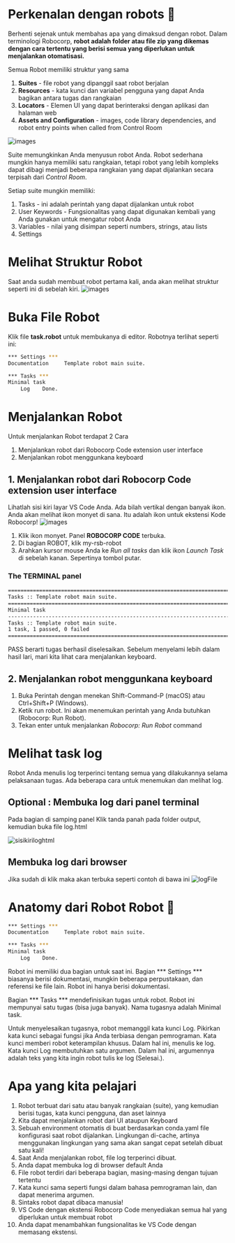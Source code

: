 # Perkenalan dengan robots 🤖
Berhenti sejenak untuk membahas apa yang dimaksud dengan robot. Dalam terminologi Robocorp, <b>robot adalah folder atau file zip yang dikemas dengan cara tertentu yang berisi semua yang diperlukan untuk menjalankan otomatisasi.</b>


Semua Robot memiliki struktur yang sama
1. <b>Suites</b> - file robot yang dipanggil saat robot berjalan
2. <b>Resources</b> - kata kunci dan variabel pengguna yang dapat Anda bagikan antara tugas dan rangkaian
3. <b>Locators</b> - Elemen UI yang dapat berinteraksi dengan aplikasi dan halaman web
4. <b>Assets and Configuration</b> - images, code library dependencies, and robot entry points when called from Control Room   


![images](https://robocorp.com/docs/static/get-started/courses/shared-assets/beginners-course/robot-contents.png)

Suite memungkinkan Anda menyusun robot Anda. Robot sederhana mungkin hanya memiliki satu rangkaian, tetapi robot yang lebih kompleks dapat dibagi menjadi beberapa rangkaian yang dapat dijalankan secara terpisah dari <i>Control Room</i>.

Setiap suite mungkin memiliki:

1. Tasks - ini adalah perintah  yang dapat dijalankan untuk robot 
2. User Keywords - Fungsionalitas yang dapat digunakan kembali yang Anda gunakan untuk mengatur robot Anda
3. Variables - nilai yang disimpan seperti numbers, strings, atau lists
4. Settings 


# Melihat Struktur Robot
Saat anda sudah membuat robot pertama kali, anda akan melihat struktur seperti ini di sebelah kiri. 
![images](https://robocorp.com/docs/static/get-started/courses/beginners-course/your-first-robot/files.png)

# Buka File Robot
Klik file <b>task.robot</b> untuk membukanya di editor. Robotnya terlihat seperti ini:

```bash
*** Settings ***
Documentation     Template robot main suite.

*** Tasks ***
Minimal task
    Log    Done.
```


# Menjalankan Robot 
Untuk menjalankan Robot terdapat 2 Cara
1. Menjalankan robot dari Robocorp Code extension user interface
2. Menjalankan robot menggunkana keyboard


## 1. Menjalankan robot dari Robocorp Code extension user interface
Lihatlah sisi kiri layar VS Code Anda. Ada bilah vertikal dengan banyak ikon. Anda akan melihat ikon monyet di sana. Itu adalah ikon untuk ekstensi Kode Robocorp!
![images](https://robocorp.com/docs/static/get-started/courses/beginners-course/your-first-robot/run-ui.png)

1. Klik ikon monyet. Panel  <b>ROBOCORP CODE</b> terbuka.
2. Di bagian ROBOT, klik my-rsb-robot
3. Arahkan kursor mouse Anda ke <i>Run all tasks</i> dan klik ikon <i>Launch Task</i> di sebelah kanan. Sepertinya tombol putar.

### The TERMINAL panel
```bash
==============================================================================
Tasks :: Template robot main suite.
==============================================================================
Minimal task                                                          | PASS |
------------------------------------------------------------------------------
Tasks :: Template robot main suite.                                   | PASS |
1 task, 1 passed, 0 failed
==============================================================================
```
PASS berarti tugas berhasil diselesaikan. Sebelum menyelami lebih dalam hasil lari, mari kita lihat cara menjalankan keyboard.


##  2. Menjalankan robot menggunkana keyboard
1. Buka Perintah dengan menekan Shift-Command-P (macOS) atau Ctrl+Shift+P (Windows).
2. Ketik run robot. Ini akan menemukan perintah yang Anda butuhkan (Robocorp: Run Robot).
3. Tekan enter untuk menjalankan <i>Robocorp: Run Robot </i> command


# Melihat task log
Robot Anda menulis log terperinci tentang semua yang dilakukannya selama pelaksanaan tugas. Ada beberapa cara untuk menemukan dan melihat log.

## Optional : Membuka log dari panel terminal
Pada bagian di samping panel Klik tanda panah pada folder output, kemudian buka file log.html

![sisikiriloghtml](https://robocorp.com/docs/static/get-started/courses/beginners-course/your-first-robot/log-file-in-output-folder.png)

## Membuka log dari browser
Jika sudah di klik maka akan terbuka seperti contoh di bawa ini 
![logFile](https://robocorp.com/docs/static/get-started/courses/beginners-course/your-first-robot/log.png)

# Anatomy dari Robot Robot 🤖

```bash
*** Settings ***
Documentation     Template robot main suite.

*** Tasks ***
Minimal task
    Log    Done.
```

Robot ini memiliki dua bagian untuk saat ini. 
Bagian *** Settings  *** biasanya berisi dokumentasi, mungkin beberapa perpustakaan, dan referensi ke file lain. Robot ini hanya berisi dokumentasi.

Bagian *** Tasks *** mendefinisikan tugas untuk robot. Robot ini mempunyai satu tugas (bisa juga banyak). Nama tugasnya adalah Minimal task.

Untuk menyelesaikan tugasnya, robot memanggil kata kunci Log. Pikirkan kata kunci sebagai fungsi jika Anda terbiasa dengan pemrograman. Kata kunci memberi robot keterampilan khusus.
Dalam hal ini, menulis ke log. Kata kunci Log membutuhkan satu argumen. Dalam hal ini, argumennya adalah teks yang kita ingin robot tulis ke log (Selesai.).


# Apa yang kita pelajari
1. Robot terbuat dari satu atau banyak rangkaian (suite), yang kemudian berisi tugas, kata kunci pengguna, dan aset lainnya
2. Kita dapat menjalankan robot dari UI ataupun Keyboard
3. Sebuah  environment otomatis di buat berdasarkan conda.yaml file konfigurasi saat robot dijalankan. Lingkungan di-cache, artinya menggunakan lingkungan yang sama akan sangat cepat setelah dibuat satu kali!
4. Saat Anda menjalankan robot, file log terperinci dibuat.
5. Anda dapat membuka log di browser default Anda
6. File robot terdiri dari beberapa bagian, masing-masing dengan tujuan tertentu
7. Kata kunci sama seperti fungsi dalam bahasa pemrograman lain, dan dapat menerima argumen.
8. Sintaks robot dapat dibaca manusia!
9. VS Code dengan ekstensi Robocorp Code menyediakan semua hal yang diperlukan untuk membuat robot
10. Anda dapat menambahkan fungsionalitas ke VS Code dengan memasang ekstensi.